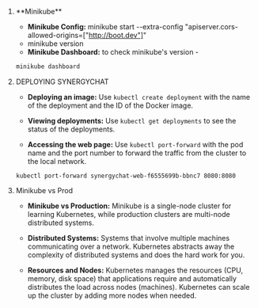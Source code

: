 <ol>

<li> **Minikube** </li>

- **Minikube Config:** minikube start --extra-config "apiserver.cors-allowed-origins=["http://boot.dev"]"
- minikube version
- **Minikube Dashboard:** to check minikube's version -

```cmd
minikube dashboard
```

<li>DEPLOYING SYNERGYCHAT</li>

- **Deploying an image:** Use `kubectl create deployment` with the name of the deployment and the ID of the Docker image.

- **Viewing deployments:** Use `kubectl get deployments` to see the status of the deployments.

- **Accessing the web page:** Use `kubectl port-forward` with the pod name and the port number to forward the traffic from the cluster to the local network. 

```
kubectl port-forward synergychat-web-f6555699b-bbnc7 8080:8080

```
<li>Minikube vs Prod</li>

- **Minikube vs Production:** Minikube is a single-node cluster for learning Kubernetes, while production clusters are multi-node distributed systems.

- **Distributed Systems:** Systems that involve multiple machines communicating over a network. Kubernetes abstracts away the complexity of distributed systems and does the hard work for you.

- **Resources and Nodes:** Kubernetes manages the resources (CPU, memory, disk space) that applications require and automatically distributes the load across nodes (machines). Kubernetes can scale up the cluster by adding more nodes when needed.



</ol>


